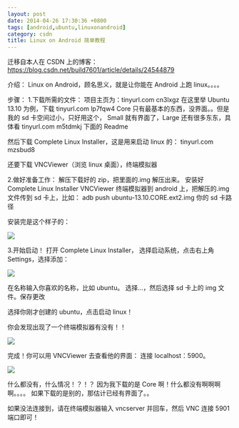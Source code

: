 ```yaml
---
layout: post
date: 2014-04-26 17:30:36 +0800
tags: [android,ubuntu,linuxonandroid]
category: csdn
title: Linux on Android 简单教程
---
```


迁移自本人在 CSDN 上的博客：https://blog.csdn.net/build7601/article/details/24544879

介绍：
Linux on Android，顾名思义，就是让你能在 Android 上跑 linux。。。。

步骤：
1.下载所需的文件：
项目主页为：tinyurl.com cn3lxgz
在这里举 Ubuntu 13.10 为例，下载 tinyurl.com lp7fqw4
Core 只有最基本的东西，没界面。。但是我的 sd 卡空间过小，只好用这个，
Small 就有界面了，Large 还有很多东东，具体看 tinyurl.com m5tdmkj 下面的 Readme

然后下载 Complete Linux Installer，这是用来启动 linux 的：
tinyurl.com mzsbud8

还要下载 VNCViewer（浏览 linux 桌面），终端模拟器

2.做好准备工作：
解压下载好的 zip，把里面的.img 解压出来。
安装好 Complete Linux Installer VNCViewer 终端模拟器到 android 上，把解压的.img 文件传到 sd 卡上，比如：
adb push ubuntu-13.10.CORE.ext2.img 你的 sd 卡路径

安装完是这个样子的：

![](/images/20140426171926125.png)

3.开始启动！
打开 Complete Linux Installer，
选择启动系统，点击右上角 Settings，选择添加：

![](/images/20140426172223984.png)

在名称输入你喜欢的名称，比如 ubuntu。
选择...，然后选择 sd 卡上的 img 文件。保存更改

选择你刚才创建的 ubuntu，点击启动 linux！

你会发现出现了一个终端模拟器有没有！！

![](/images/20140426172417015.png)

完成！你可以用 VNCViewer 去查看他的界面：
连接 localhost：5900。

![](/images/20140426172607765.png)

什么都没有，什么情况！？！？
因为我下载的是 Core 啊！什么都没有啊啊啊啊。。。。
如果下载的是别的，那估计已经有界面了。。

如果没法连接到，请在终端模拟器输入 vncserver 并回车，然后 VNC 连接 5901 端口即可！